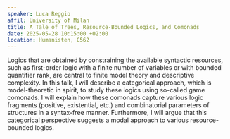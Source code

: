 ```yaml
---
speaker: Luca Reggio
affil: University of Milan
title: A Tale of Trees, Resource-Bounded Logics, and Comonads
date: 2025-05-28 10:15:00 +02:00
location: Humanisten, C562
---
```

Logics that are obtained by constraining the available syntactic resources, such as first-order logic with a finite number of variables or with bounded quantifier rank, are central to finite model theory and descriptive complexity.
In this talk, I will describe a categorical approach, which is model-theoretic in spirit, to study these logics using so-called game comonads.
I will explain how these comonads capture various logic fragments (positive, existential, etc.) and combinatorial parameters of structures in a syntax-free manner.
Furthermore, I will argue that this categorical perspective suggests a modal approach to various resource-bounded logics.